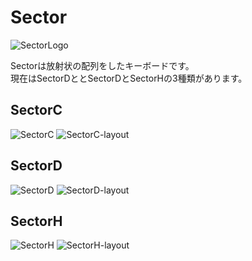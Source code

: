 # Sector

![SectorLogo](https://github.com/omkbd/Sector/blob/master/Picture/Sector-logo.png)

Sectorは放射状の配列をしたキーボードです。  
現在はSectorDととSectorDとSectorHの3種類があります。

## SectorC
![SectorC](https://github.com/omkbd/Sector/blob/master/Picture/SectorC.jpg)
![SectorC-layout](https://github.com/omkbd/Sector/blob/master/Picture/SectorC-layout.png)

## SectorD
![SectorD](https://github.com/omkbd/Sector/blob/master/Picture/SectorD.jpg)
![SectorD-layout](https://github.com/omkbd/Sector/blob/master/Picture/SectorD-layout.png)

## SectorH
![SectorH](https://github.com/omkbd/Sector/blob/master/Picture/SectorH.jpg)
![SectorH-layout](https://github.com/omkbd/Sector/blob/master/Picture/SectorH-layout.png)
